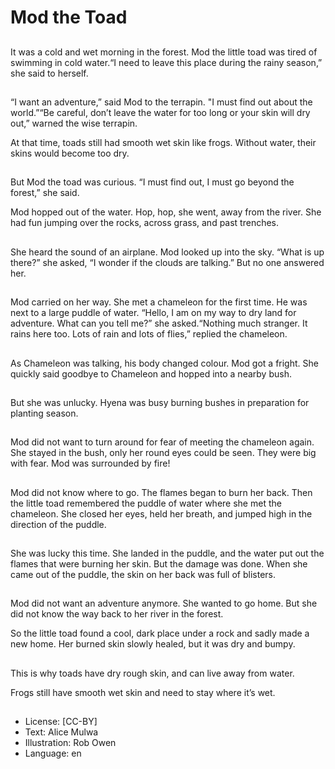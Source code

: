 # Mod the Toad

##
It was a cold and wet morning in the forest. Mod the little toad was tired of swimming in cold water.“I need to leave this place during the rainy season,” she said to herself.

##
“I want an adventure,” said Mod to the terrapin. "I must find out about the world.”“Be careful, don’t leave the water for too long or your skin will dry out,” warned the wise terrapin. 

At that time, toads still had smooth wet skin like frogs. Without water, their skins would become too dry. 

##
But Mod the toad was curious. “I must find out, I must go beyond the forest,” she said.

Mod hopped out of the water. Hop, hop, she went, away from the river. She had fun jumping over the rocks, across grass, and past trenches.

##
She heard the sound of an airplane. Mod looked up into the sky. “What is up there?” she asked, “I wonder if the clouds are talking.” But no one answered her.

##
Mod carried on her way. She met a chameleon for the first time. He was next to a large puddle of water. “Hello, I am on my way to dry land for adventure. What can you tell me?” she asked.“Nothing much stranger. It rains here too. Lots of rain and lots of flies,” replied the chameleon.

##
As Chameleon was talking, his body changed colour. Mod got a fright. She quickly said goodbye to Chameleon and hopped into a nearby bush.

##
But she was unlucky. Hyena was busy burning bushes in preparation for planting season. 

##
Mod did not want to turn around for fear of meeting the chameleon again. She stayed in the bush, only her round eyes could be seen. They were big with fear. Mod was surrounded by fire!

##
Mod did not know where to go. The flames began to burn her back. Then the little toad remembered the puddle of water where she met the chameleon. She closed her eyes, held her breath, and jumped high in the direction of the puddle.

##
She was lucky this time. She landed in the puddle, and the water put out the flames that were burning her skin. But the damage was done. When she came out of the puddle, the skin on her back was full of blisters.

##
Mod did not want an adventure anymore. She wanted to go home. But she did not know the way back to her river in the forest. 

So the little toad found a cool, dark place under a rock and sadly made a new home. Her burned skin slowly healed, but it was dry and bumpy.

##
This is why toads have dry rough skin, and can live away from water.

Frogs still have smooth wet skin and need to stay where it’s wet.

##
* License: [CC-BY]
* Text: Alice Mulwa
* Illustration: Rob Owen
* Language: en
